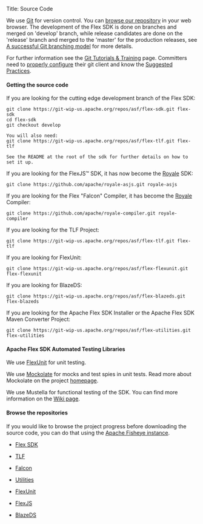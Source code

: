 Title:  Source Code

We use [Git][1] for version control. You can [browse our repository][2] in your web browser. The development of the Flex SDK is done on branches and merged on 'develop' branch, while release candidates are done on the 'release' branch and merged to the 'master' for the production releases, see [A successful Git branching model][9] for more details.

For further information see the [Git Tutorials & Training][3] page.  Committers need to [properly configure][7] their git client and know the [Suggested Practices][8].

<div class="headline"><h4>Getting the source code</h4></div>

If you are looking for the cutting edge development branch of the Flex SDK:

    git clone https://git-wip-us.apache.org/repos/asf/flex-sdk.git flex-sdk
	cd flex-sdk
	git checkout develop
	
	You will also need:
	git clone https://git-wip-us.apache.org/repos/asf/flex-tlf.git flex-tlf
	
	See the README at the root of the sdk for further details on how to set it up.

If you are looking for the FlexJS™ SDK, it has now become the [Royale](https://royale.apache.org/) SDK:

    git clone https://github.com/apache/royale-asjs.git royale-asjs

If you are looking for the Flex "Falcon" Compiler, it has become the [Royale](https://royale.apache.org/) Compiler:

    git clone https://github.com/apache/royale-compiler.git royale-compiler

If you are looking for the TLF Project:

    git clone https://git-wip-us.apache.org/repos/asf/flex-tlf.git flex-tlf

If you are looking for FlexUnit:

    git clone https://git-wip-us.apache.org/repos/asf/flex-flexunit.git flex-flexunit

If you are looking for BlazeDS:

    git clone https://git-wip-us.apache.org/repos/asf/flex-blazeds.git flex-blazeds

If you are looking for the Apache Flex SDK Installer or the Apache Flex SDK Maven Converter Project:

    git clone https://git-wip-us.apache.org/repos/asf/flex-utilities.git flex-utilities

<div><h4>Apache Flex SDK Automated Testing Libraries</h4></div>

We use [FlexUnit][4] for unit testing.

We use [Mockolate][5] for mocks and test spies in unit tests. Read more about Mockolate on the project [homepage][5].

We use Mustella for functional testing of the SDK. You can find more information on the [Wiki page][6].



<div><h4>Browse the repositories</h4></div>

If you would like to browse the project progress before downloading the source code, you can do that using the [Apache Fisheye instance][10].

* [Flex SDK][11]

* [TLF][12]

* [Falcon][13]

* [Utilities][14]

* [FlexUnit][15]

* [FlexJS][16]

* [BlazeDS][17]


[1]: https://git-scm.com/
[2]: https://git-wip-us.apache.org/repos/asf/flex-sdk/repo?p=flex-sdk.git;a=summary
[3]: https://www.atlassian.com/git/tutorial/git-basics
[4]: /flexunit/tutorial/
[5]: https://mockolate.org/
[6]: https://cwiki.apache.org/confluence/display/FLEX/Mustella+Overview
[7]: https://git-wip-us.apache.org/
[8]: https://git-wip-us.apache.org/docs/committer-practices.html
[9]: https://nvie.com/posts/a-successful-git-branching-model/
[10]: https://fisheye6.atlassian.com/
[11]: https://fisheye6.atlassian.com/graph/flex-sdk
[12]: https://fisheye6.atlassian.com/graph/flex-tlf
[13]: https://fisheye6.atlassian.com/graph/flex-falcon
[14]: https://fisheye6.atlassian.com/graph/flex-utilities
[15]: https://fisheye6.atlassian.com/graph/flex-flexunit-git
[16]: https://fisheye6.atlassian.com/graph/flex-asjs
[17]: https://fisheye6.atlassian.com/graph/flex-blazeds
